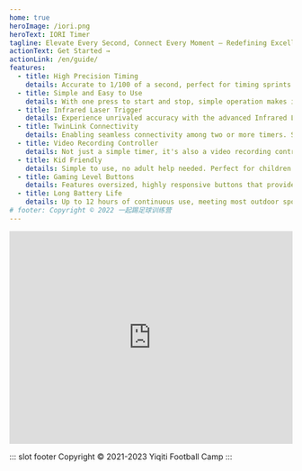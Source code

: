 ```yaml
---
home: true
heroImage: /iori.png
heroText: IORI Timer
tagline: Elevate Every Second, Connect Every Moment – Redefining Excellence in Training!
actionText: Get Started →
actionLink: /en/guide/
features:
  - title: High Precision Timing
    details: Accurate to 1/100 of a second, perfect for timing sprints and other speed training.
  - title: Simple and Easy to Use
    details: With one press to start and stop, simple operation makes it easy to learn and use.
  - title: Infrared Laser Trigger
    details: Experience unrivaled accuracy with the advanced Infrared Laser Trigger. Activate your timer with a beam of precision, ensuring instant and reliable timing initiation. Whether for reaction time testing or rapid start synchronization, the Infrared Laser Trigger takes precision to the next level.
  - title: TwinLink Connectivity
    details: Enabling seamless connectivity among two or more timers. Synchronize, coordinate, and enhance your training sessions with the power of synchronized timing.
  - title: Video Recording Controller
    details: Not just a simple timer, it's also a video recording controller. Start and stop your smartphone video recording with the push of a button.
  - title: Kid Friendly
    details: Simple to use, no adult help needed. Perfect for children's sports training.
  - title: Gaming Level Buttons
    details: Features oversized, highly responsive buttons that provide satisfying feedback when pressed. Enhanced button feeling inspires competitive atmosphere during training or matches.
  - title: Long Battery Life
    details: Up to 12 hours of continuous use, meeting most outdoor sports needs without frequent charging.
# footer: Copyright © 2022 一起踢足球训练营
---
```


<div style="position: relative; width: 100%; height: 0; padding-bottom: 75%;"><iframe src="https://www.youtube.com/embed/DLObx4Fq8FI" scrolling="no" border="0" frameborder="no" framespacing="0" allowfullscreen="true" style="position: absolute; width: 100%; height: 100%; left: 0; top: 0;"> </iframe></div>

<!-- <div align=center> -->
<!-- <img src="./images/iori-1.jpg" width="498"/> -->
<!-- <img src="./images/iori-2.jpg" width="454"/> -->
<!-- <img src="./images/iori-3.jpg" width="960"/> -->
<!-- <img src="./images/brilliant.png" width="960"/> -->
<!-- </div> -->

::: slot footer
Copyright © 2021-2023 Yiqiti Football Camp
:::
